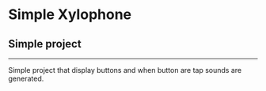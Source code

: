 # Simple Xylophone
## Simple project
---

Simple project that display buttons and when button are tap sounds are generated.
